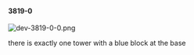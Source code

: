 #### 3819-0
![dev-3819-0-0.png](https://github.com/lil-lab/nlvr/raw/master/nlvr/dev/images/5/dev-3819-0-0.png "dev-3819-0-0.png")

there is exactly one tower with a blue block at the base